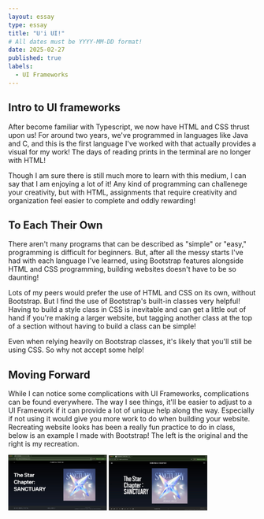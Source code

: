 ```yaml
---
layout: essay
type: essay
title: "U'i UI!"
# All dates must be YYYY-MM-DD format!
date: 2025-02-27
published: true
labels:
  - UI Frameworks
---
```



## Intro to UI frameworks

After become familiar with Typescript, we now have HTML and CSS thrust upon us! For around two years, we've programmed in languages like Java and C, and this is the first language I've worked with that actually provides a visual for my work! The days of reading prints in the terminal are no longer with HTML!

Though I am sure there is still much more to learn with this medium, I can say that I am enjoying a lot of it! Any kind of programming can challenege your creativity, but with HTML, assignments that require creativity and organization feel easier to complete and oddly rewarding!

  
## To Each Their Own

There aren't many programs that can be described as "simple" or "easy," programming is difficult for beginners. But, after all the messy starts I've had with each language I've learned, using Bootstrap features alongside HTML and CSS programming, building websites doesn't have to be so daunting!

Lots of my peers would prefer the use of HTML and CSS on its own, without Bootstrap. But I find the use of Bootstrap's built-in classes very helpful! Having to build a style class in CSS is inevitable and can get a little out of hand if you're making a larger website, but tagging another class at the top of a section without having to build a class can be simple!

Even when relying heavily on Bootstrap classes, it's likely that you'll still be using CSS. So why not accept some help! 

## Moving Forward

While I can notice some complications with UI Frameworks, complications can be found everywhere. The way I see things, it'll be easier to adjust to a UI Framework if it can provide a lot of unique help along the way. Especially if not using it would give you more work to do when building your website. Recreating website looks has been a really fun practice to do in class, below is an example I made with Bootstrap! The left is the original and the right is my recreation.

<img width="200px" class="rounded float-start pe-4" src="../img/txtOG.jpeg"> <img width="200px" class="rounded float-start pe-4" src="../img/txtRemake.jpeg">
